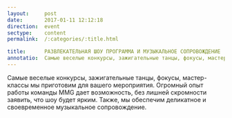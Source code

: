 ```yaml
---
layout:     post
date:       2017-01-11 12:12:18
direction:  event
sectype:    content
permalink:  /:categories/:title.html

title:      РАЗВЛЕКАТЕЛЬНАЯ ШОУ ПРОГРАММА И МУЗЫКАЛЬНОЕ СОПРОВОЖДЕНИЕ     
annotatio:  Самые веселые конкурсы, зажигательные танцы, фокусы, мастер-классы мы приготовим для вашего мероприятия. Огромный опыт работы команды MMG дает возможность, без лишней скромности заявить, что шоу будет ярким. Также, мы обеспечим деликатное и своевременное музыкальное сопровождение.
---
```


Самые веселые конкурсы, зажигательные танцы, фокусы, мастер-классы мы приготовим для вашего мероприятия. Огромный опыт работы команды MMG дает возможность, без лишней скромности заявить, что шоу будет ярким. Также, мы обеспечим деликатное и своевременное музыкальное сопровождение.